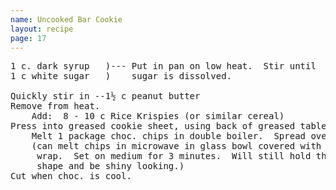 ```yaml
---
name: Uncooked Bar Cookie
layout: recipe
page: 17
---
```


<pre>
1 c. dark syrup   )--- Put in pan on low heat.  Stir until
1 c white sugar   )    sugar is dissolved.

Quickly stir in --1½ c peanut butter
Remove from heat.
    Add:  8 - 10 c Rice Krispies (or similar cereal)
Press into greased cookie sheet, using back of greased tablespoon.
    Melt 1 package choc. chips in double boiler.  Spread over bars.
    (can melt chips in microwave in glass bowl covered with saran
     wrap.  Set on medium for 3 minutes.  Will still hold their
     shape and be shiny looking.)
Cut when choc. is cool.
</pre>
